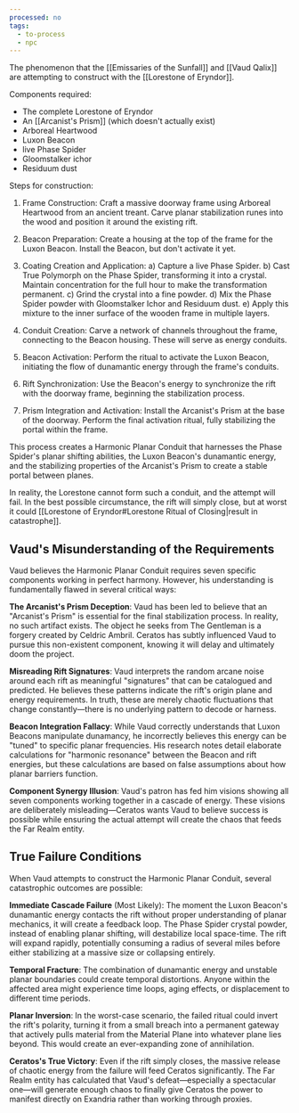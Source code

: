 ```yaml
---
processed: no
tags:
  - to-process
  - npc
---
```

The phenomenon that the [[Emissaries of the Sunfall]] and [[Vaud Qalix]] are attempting to construct with the [[Lorestone of Eryndor]].

Components required:
- The complete Lorestone of Eryndor
- An [[Arcanist's Prism]] (which doesn't actually exist)
- Arboreal Heartwood
- Luxon Beacon
- live Phase Spider
- Gloomstalker ichor
- Residuum dust

Steps for construction:

1. Frame Construction:
   Craft a massive doorway frame using Arboreal Heartwood from an ancient treant. Carve planar stabilization runes into the wood and position it around the existing rift.

2. Beacon Preparation:
   Create a housing at the top of the frame for the Luxon Beacon. Install the Beacon, but don't activate it yet.

3. Coating Creation and Application:
   a) Capture a live Phase Spider.
   b) Cast True Polymorph on the Phase Spider, transforming it into a crystal. Maintain concentration for the full hour to make the transformation permanent.
   c) Grind the crystal into a fine powder.
   d) Mix the Phase Spider powder with Gloomstalker Ichor and Residuum dust.
   e) Apply this mixture to the inner surface of the wooden frame in multiple layers.

4. Conduit Creation:
   Carve a network of channels throughout the frame, connecting to the Beacon housing. These will serve as energy conduits.

5. Beacon Activation:
   Perform the ritual to activate the Luxon Beacon, initiating the flow of dunamantic energy through the frame's conduits.

6. Rift Synchronization:
   Use the Beacon's energy to synchronize the rift with the doorway frame, beginning the stabilization process.

7. Prism Integration and Activation:
   Install the Arcanist's Prism at the base of the doorway. Perform the final activation ritual, fully stabilizing the portal within the frame.

This process creates a Harmonic Planar Conduit that harnesses the Phase Spider's planar shifting abilities, the Luxon Beacon's dunamantic energy, and the stabilizing properties of the Arcanist's Prism to create a stable portal between planes.

In reality, the Lorestone cannot form such a conduit, and the attempt will fail. In the best possible circumstance, the rift will simply close, but at worst it could [[Lorestone of Eryndor#Lorestone Ritual of Closing|result in catastrophe]]. 

## **Vaud's Misunderstanding of the Requirements**

Vaud believes the Harmonic Planar Conduit requires seven specific components working in perfect harmony. However, his understanding is fundamentally flawed in several critical ways:

**The Arcanist's Prism Deception**: Vaud has been led to believe that an "Arcanist's Prism" is essential for the final stabilization process. In reality, no such artifact exists. The object he seeks from The Gentleman is a forgery created by Celdric Ambril. Ceratos has subtly influenced Vaud to pursue this non-existent component, knowing it will delay and ultimately doom the project.

**Misreading Rift Signatures**: Vaud interprets the random arcane noise around each rift as meaningful "signatures" that can be catalogued and predicted. He believes these patterns indicate the rift's origin plane and energy requirements. In truth, these are merely chaotic fluctuations that change constantly—there is no underlying pattern to decode or harness.

**Beacon Integration Fallacy**: While Vaud correctly understands that Luxon Beacons manipulate dunamancy, he incorrectly believes this energy can be "tuned" to specific planar frequencies. His research notes detail elaborate calculations for "harmonic resonance" between the Beacon and rift energies, but these calculations are based on false assumptions about how planar barriers function.

**Component Synergy Illusion**: Vaud's patron has fed him visions showing all seven components working together in a cascade of energy. These visions are deliberately misleading—Ceratos wants Vaud to believe success is possible while ensuring the actual attempt will create the chaos that feeds the Far Realm entity.

## **True Failure Conditions**

When Vaud attempts to construct the Harmonic Planar Conduit, several catastrophic outcomes are possible:

**Immediate Cascade Failure** (Most Likely): The moment the Luxon Beacon's dunamantic energy contacts the rift without proper understanding of planar mechanics, it will create a feedback loop. The Phase Spider crystal powder, instead of enabling planar shifting, will destabilize local space-time. The rift will expand rapidly, potentially consuming a radius of several miles before either stabilizing at a massive size or collapsing entirely.

**Temporal Fracture**: The combination of dunamantic energy and unstable planar boundaries could create temporal distortions. Anyone within the affected area might experience time loops, aging effects, or displacement to different time periods.

**Planar Inversion**: In the worst-case scenario, the failed ritual could invert the rift's polarity, turning it from a small breach into a permanent gateway that actively pulls material from the Material Plane into whatever plane lies beyond. This would create an ever-expanding zone of annihilation.

**Ceratos's True Victory**: Even if the rift simply closes, the massive release of chaotic energy from the failure will feed Ceratos significantly. The Far Realm entity has calculated that Vaud's defeat—especially a spectacular one—will generate enough chaos to finally give Ceratos the power to manifest directly on Exandria rather than working through proxies.